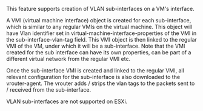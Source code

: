 This feature supports creation of VLAN sub-interfaces on a VM's interface.

A VMI (virtual machine interface) object is created for each sub-interface, which is similar to any regular VMIs on the virtual machine. This object will have Vlan identifier set in virtual-machine-interface-properties of the VMI in the sub-interface-vlan-tag field. This VMI object is then linked to the regular VMI of the VM, under which it will be a sub-interface. Note that the VMI created for the sub interface can have its own properties, can be part of a different virtual network from the regular VMI etc.

Once the sub-interface VMI is created and linked to the regular VMI, all relevant configuration for the sub-interface is also downloaded to the vrouter-agent. The vrouter adds / strips the vlan tags to the packets sent to / received from the sub-interface.

VLAN sub-interfaces are not supported on ESXi.